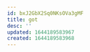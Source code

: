 ```yaml
---
id: bxJ2GbX2Sq0NKsOVa3gMF
title: got
desc: ''
updated: 1644189583967
created: 1644189583968
---
```



